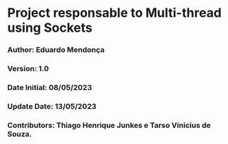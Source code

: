# Project responsable to Multi-thread using Sockets

### Author: Eduardo Mendonça
### Version: 1.0
### Date Initial: 08/05/2023
### Update Date: 13/05/2023
### Contributors: Thiago Henrique Junkes e Tarso Vinicius de Souza.